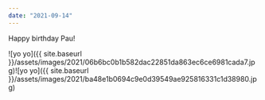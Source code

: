 ```yaml
---
date: "2021-09-14"
---
```


Happy birthday Pau!

![yo yo]({{ site.baseurl }}/assets/images/2021/06b6bc0b1b582dac22851da863ec6ce6981cada7.jpg)![yo yo]({{ site.baseurl }}/assets/images/2021/ba48e1b0694c9e0d39549ae925816331c1d38980.jpg)
